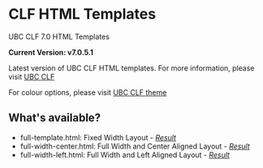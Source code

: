 CLF HTML Templates
==================

UBC CLF 7.0 HTML Templates

**Current Version: v7.0.5.1**

Latest version of UBC CLF HTML templates. For more information, please visit [UBC CLF](https://clf.ubc.ca)

For colour options, please visit [UBC CLF theme](https://clf.ubc.ca/implementing-the-clf/#theme)

What's available?
-----------------
* full-template.html: Fixed Width Layout - *[Result](https://clf.ubc.ca/theme-options/full-template.html)*
* full-width-center.html: Full Width and Center Aligned Layout - *[Result](https://clf.ubc.ca/theme-options/full-width-centered-template.html)*
* full-width-left.html: Full Width and Left Aligned Layout - *[Result](https://clf.ubc.ca/theme-options/full-width-left-template.html)*


